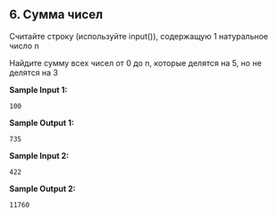 ## 6. Сумма чисел

Считайте строку (используйте input()), содержащую 1 натуральное число n

Найдите сумму всех чисел от 0 до n, которые делятся на 5, но не делятся на 3

**Sample Input 1:**

```commandline
100
```

**Sample Output 1:**

```commandline
735
```

**Sample Input 2:**

```commandline
422
```

**Sample Output 2:**

```commandline
11760
```
